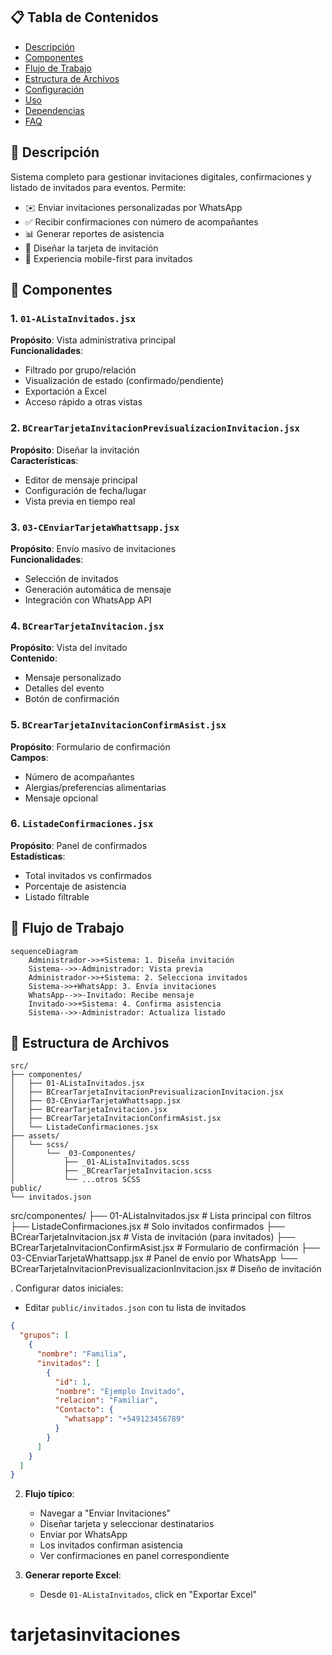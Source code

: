 

## 📋 Tabla de Contenidos
- [Descripción](#-descripción)
- [Componentes](#-componentes)
- [Flujo de Trabajo](#-flujo-de-trabajo)
- [Estructura de Archivos](#-estructura-de-archivos)
- [Configuración](#-configuración)
- [Uso](#-uso)
- [Dependencias](#-dependencias)
- [FAQ](#-faq)

## 🌟 Descripción
Sistema completo para gestionar invitaciones digitales, confirmaciones y listado de invitados para eventos. Permite:

- ✉️ Enviar invitaciones personalizadas por WhatsApp
- ✅ Recibir confirmaciones con número de acompañantes
- 📊 Generar reportes de asistencia
- 🎨 Diseñar la tarjeta de invitación
- 📱 Experiencia mobile-first para invitados

## 🧩 Componentes

### 1. `01-AListaInvitados.jsx`
**Propósito**: Vista administrativa principal  
**Funcionalidades**:
- Filtrado por grupo/relación
- Visualización de estado (confirmado/pendiente)
- Exportación a Excel
- Acceso rápido a otras vistas

### 2. `BCrearTarjetaInvitacionPrevisualizacionInvitacion.jsx`
**Propósito**: Diseñar la invitación  
**Características**:
- Editor de mensaje principal
- Configuración de fecha/lugar
- Vista previa en tiempo real

### 3. `03-CEnviarTarjetaWhattsapp.jsx`
**Propósito**: Envío masivo de invitaciones  
**Funcionalidades**:
- Selección de invitados
- Generación automática de mensaje
- Integración con WhatsApp API

### 4. `BCrearTarjetaInvitacion.jsx`
**Propósito**: Vista del invitado  
**Contenido**:
- Mensaje personalizado
- Detalles del evento
- Botón de confirmación

### 5. `BCrearTarjetaInvitacionConfirmAsist.jsx`
**Propósito**: Formulario de confirmación  
**Campos**:
- Número de acompañantes
- Alergias/preferencias alimentarias
- Mensaje opcional

### 6. `ListadeConfirmaciones.jsx`
**Propósito**: Panel de confirmados  
**Estadísticas**:
- Total invitados vs confirmados
- Porcentaje de asistencia
- Listado filtrable

## 🔄 Flujo de Trabajo

```mermaid
sequenceDiagram
    Administrador->>+Sistema: 1. Diseña invitación
    Sistema-->>-Administrador: Vista previa
    Administrador->>+Sistema: 2. Selecciona invitados
    Sistema->>+WhatsApp: 3. Envía invitaciones
    WhatsApp-->>-Invitado: Recibe mensaje
    Invitado->>+Sistema: 4. Confirma asistencia
    Sistema-->>-Administrador: Actualiza listado
```

## 📂 Estructura de Archivos

```
src/
├── componentes/
│   ├── 01-AListaInvitados.jsx
│   ├── BCrearTarjetaInvitacionPrevisualizacionInvitacion.jsx
│   ├── 03-CEnviarTarjetaWhattsapp.jsx
│   ├── BCrearTarjetaInvitacion.jsx
│   ├── BCrearTarjetaInvitacionConfirmAsist.jsx
│   └── ListadeConfirmaciones.jsx
├── assets/
│   └── scss/
│       └── _03-Componentes/
│           ├── _01-AListaInvitados.scss
│           ├── _BCrearTarjetaInvitacion.scss
│           └── ...otros SCSS
public/
└── invitados.json
```

src/componentes/
├── 01-AListaInvitados.jsx          # Lista principal con filtros
├── ListadeConfirmaciones.jsx   # Solo invitados confirmados
├── BCrearTarjetaInvitacion.jsx       # Vista de invitación (para invitados)
├── BCrearTarjetaInvitacionConfirmAsist.jsx  # Formulario de confirmación
├── 03-CEnviarTarjetaWhattsapp.jsx # Panel de envío por WhatsApp
└── BCrearTarjetaInvitacionPrevisualizacionInvitacion.jsx # Diseño de invitación




. Configurar datos iniciales:
   - Editar `public/invitados.json` con tu lista de invitados
   ```json
   {
     "grupos": [
       {
         "nombre": "Familia",
         "invitados": [
           {
             "id": 1,
             "nombre": "Ejemplo Invitado",
             "relacion": "Familiar",
             "Contacto": {
               "whatsapp": "+549123456789"
             }
           }
         ]
       }
     ]
   }
   ```

2. **Flujo típico**:
     - Navegar a "Enviar Invitaciones"
   - Diseñar tarjeta y seleccionar destinatarios
   - Enviar por WhatsApp
   - Los invitados confirman asistencia
   - Ver confirmaciones en panel correspondiente

3. **Generar reporte Excel**:
   - Desde `01-AListaInvitados`, click en "Exportar Excel"


# tarjetasinvitaciones
